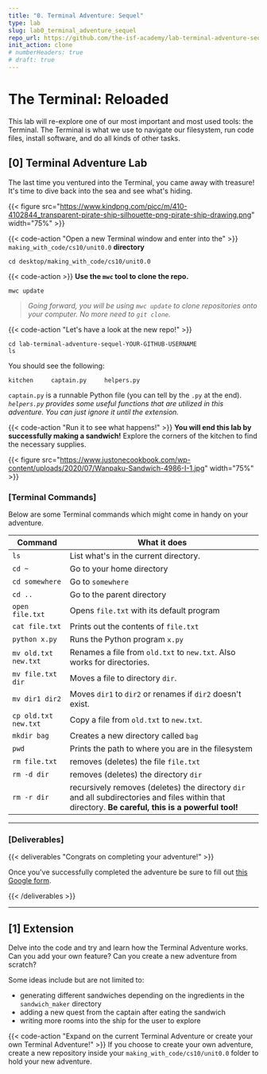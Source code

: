 ```yaml
---
title: "0. Terminal Adventure: Sequel"
type: lab
slug: lab0_terminal_adventure_sequel
repo_url: https://github.com/the-isf-academy/lab-terminal-adventure-sequel
init_action: clone
# numberHeaders: true
# draft: true
---
```



# The Terminal: Reloaded
This lab will re-explore one of our most important and most used tools: the Terminal. 
The Terminal is what we use to navigate our filesystem, run code files, install software, and
do all kinds of other tasks.


## [0] Terminal Adventure Lab

The last time you ventured into the Terminal, you came away with treasure! It's time to dive back into the sea and see what's hiding.

{{< figure src="https://www.kindpng.com/picc/m/410-4102844_transparent-pirate-ship-silhouette-png-pirate-ship-drawing.png" width="75%"  >}}

{{< code-action "Open a new Terminal window and enter into the" >}} `making_with_code/cs10/unit0.0` **directory**

```shell
cd desktop/making_with_code/cs10/unit0.0
```
{{< code-action >}} **Use the `mwc` tool to clone the repo.**
```shell
mwc update
```
> *Going forward, you will be using `mwc update` to clone repositories onto your computer. No more need to `git clone`.*

{{< code-action "Let's have a look at the new repo!" >}} 

```shell
cd lab-terminal-adventure-sequel-YOUR-GITHUB-USERNAME
ls
```

You should see the following:
```shell
kitchen	    captain.py     helpers.py
```

`captain.py` is a runnable Python file (you can tell by the `.py` at the end). *`helpers.py` provides some useful functions that are utilized in this adventure. You can just ignore it until the extension.*

{{< code-action "Run it to see what happens!" >}} **You will end this lab by successfully making a sandwich!** Explore the corners of the kitchen to find the necessary supplies.

{{< figure src="https://www.justonecookbook.com/wp-content/uploads/2020/07/Wanpaku-Sandwich-4986-I-1.jpg" width="75%"  >}}

### [Terminal Commands]
Below are some Terminal commands which might come in handy on your adventure.


| Command              | What it does                                 |
| --------------       | -------------------------------------------- |
| `ls`                 | List what's in the current directory.        |
| `cd ~`               | Go to your home directory                    |
| `cd somewhere`       | Go to `somewhere`                            |
| `cd ..`              | Go to the parent directory                   |
| `open file.txt`      | Opens `file.txt` with its default program    |
| `cat file.txt`       | Prints out the contents of `file.txt`        |
| `python x.py`        | Runs the Python program `x.py`               |
| `mv old.txt new.txt` | Renames a file from `old.txt` to `new.txt`. Also works for directories. |
| `mv file.txt dir`    | Moves a file to directory `dir`.             |
| `mv dir1 dir2`       | Moves `dir1` to `dir2` or renames if `dir2` doesn't exist.          |
| `cp old.txt new.txt` | Copy a file from `old.txt` to `new.txt`.     |
| `mkdir bag`          | Creates a new directory called `bag`     |
| `pwd`                | Prints the path to where you are in the filesystem |
| `rm file.txt`        | removes (deletes) the file `file.txt`        |
| `rm -d dir`          | removes (deletes) the directory `dir`        |
| `rm -r dir`          | recursively removes (deletes) the directory `dir` and all subdirectories and files within that directory. **Be careful, this is a powerful tool!** |

---

### [Deliverables]


{{< deliverables "Congrats on completing your adventure!" >}}  

Once you've successfully completed the adventure be sure to fill out [this Google form](https://docs.google.com/forms/d/e/1FAIpQLScjMk5bB6NCcO5r6UQlp34qoT8hLT6XTan7NTWu-ijoP6977w/viewform?usp=sf_link).

{{< /deliverables >}}

---

## [1] Extension

Delve into the code and try and learn how the Terminal Adventure works. Can you add your own feature? Can you create a new adventure from scratch? 

Some ideas include but are not limited to:
- generating different sandwiches depending on the ingredients in the `sandwich_maker` directory
- adding a new quest from the captain after eating the sandwich
- writing more rooms into the ship for the user to explore


{{< code-action "Expand on the current Terminal Adventure or create your own Terminal Adventure!" >}} If you choose to create your own adventure, create a new repository inside your `making_with_code/cs10/unit0.0` folder to hold your new adventure.